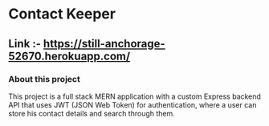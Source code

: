 # Contact Keeper

## Link :- https://still-anchorage-52670.herokuapp.com/

### About this project

This project is a full stack MERN application with a custom Express backend API that uses JWT (JSON Web Token) for authentication, where a user can store his contact details and search through them.
 
